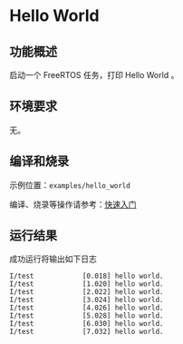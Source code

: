 # Hello World

## 功能概述

启动一个 FreeRTOS 任务，打印 Hello World 。

## 环境要求

无。

## 编译和烧录

示例位置：`examples/hello_world`

编译、烧录等操作请参考：[快速入门](https://doc.winnermicro.net/w800/zh_CN/latest/get_started/index.html)

## 运行结果

成功运行将输出如下日志

```
I/test            [0.018] hello world.
I/test            [1.020] hello world.
I/test            [2.022] hello world.
I/test            [3.024] hello world.
I/test            [4.026] hello world.
I/test            [5.028] hello world.
I/test            [6.030] hello world.
I/test            [7.032] hello world.
```